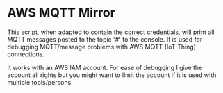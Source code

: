 # AWS MQTT Mirror

This script, when adapted to contain the correct credentials, will print all MQTT messages posted to the topic '#'
to the console. It is used for debugging MQTT/message problems with AWS MQTT (IoT-Thing) connections.

It works with an AWS IAM account. For ease of debugging I give the account all rights but you might want to limit
the account if it is used with multiple tools/persons.